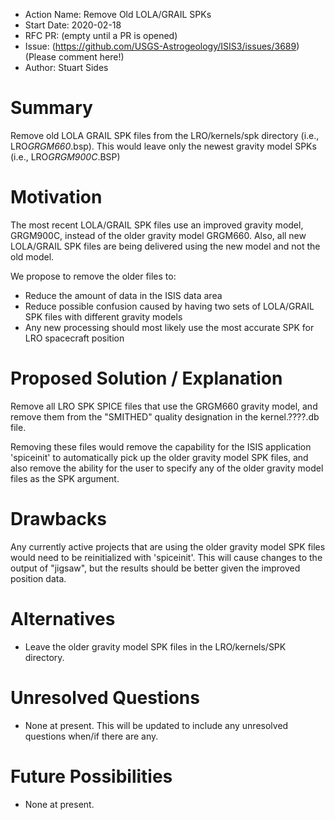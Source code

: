 - Action Name: Remove Old LOLA/GRAIL SPKs
- Start Date: 2020-02-18
- RFC PR: (empty until a PR is opened)
- Issue: (https://github.com/USGS-Astrogeology/ISIS3/issues/3689)(Please comment here!)
- Author: Stuart Sides

# Summary
Remove old LOLA GRAIL SPK files from the LRO/kernels/spk directory (i.e., LRO*GRGM660*.bsp). This would leave
only the newest gravity model SPKs (i.e., LRO*GRGM900C*.BSP)

# Motivation
The most recent LOLA/GRAIL SPK files use an improved gravity model, GRGM900C, instead of the older gravity model GRGM660. Also, all new LOLA/GRAIL SPK files are being delivered using the new model and not the old model. 

We propose to remove the older files to:
* Reduce the amount of data in the ISIS data area
* Reduce possible confusion caused by having two sets of LOLA/GRAIL SPK files with different gravity models
* Any new processing should most likely use the most accurate SPK for LRO spacecraft position

# Proposed Solution / Explanation
Remove all LRO SPK SPICE files that use the GRGM660 gravity model, and remove them from the "SMITHED" quality designation in the kernel.????.db file.

Removing these files would remove the capability for the ISIS application 'spiceinit' to automatically pick up the older gravity model SPK files, and also remove the ability for the user to specify any of the older gravity model files as the SPK argument.

# Drawbacks
Any currently active projects that are using the older gravity model SPK files would need to be reinitialized with 'spiceinit'. This will cause changes to the output of "jigsaw", but the results should be better given the improved position data.

# Alternatives
  - Leave the older gravity model SPK files in the LRO/kernels/SPK directory.

# Unresolved Questions
  - None at present. This will be updated to include any unresolved questions when/if there are any.

# Future Possibilities
  - None at present.